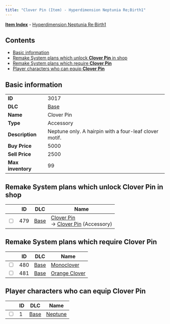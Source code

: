 ```yaml
---
title: "Clover Pin (Item) - Hyperdimension Neptunia Re;Birth1"
---
```


[**Item Index**](/neptunia/rb1/item/index.html) - [Hyperdimension Neptunia Re;Birth1](/neptunia/rb1)

## Contents

- [Basic information](#basic-information)
- [Remake System plans which unlock **Clover Pin** in shop](#remake-system-plans-which-unlock-clover-pin-in-shop)
- [Remake System plans which require **Clover Pin**](#remake-system-plans-which-require-clover-pin)
- [Player characters who can equip **Clover Pin**](#player-characters-who-can-equip-clover-pin)

## Basic information

|   |   |
| -- | -- |
| **ID** | 3017 |
| **DLC** | [Base](/neptunia/rb1/dlc/1-base.html) |
| **Name** | Clover Pin |
| **Type** | Accessory |
| **Description** | Neptune only. A hairpin with a four-leaf clover motif. |
| **Buy Price** | 5000 |
| **Sell Price** | 2500 |
| **Max inventory** | 99 |


## Remake System plans which unlock **Clover Pin** in shop

|    | ID | DLC | Name |
| -- | -- | --- | ---- |
| <input type="checkbox" id="rb1-remake-1-479" class="trackbox" /> | 479 | [Base](/neptunia/rb1/dlc/1-base.html) | [Clover Pin](/neptunia/rb1/remake/1-479-clover-pin.html)<br /> → [Clover Pin](/neptunia/rb1/item/1-3017-clover-pin.html) (Accessory) |


## Remake System plans which require **Clover Pin**

|    | ID | DLC | Name |
| -- | -- | --- | ---- |
| <input type="checkbox" id="rb1-quest-1-480" class="trackbox" /> | 480 | [Base](/neptunia/rb1/dlc/1-base.html) | [Monoclover](/neptunia/rb1/quest/1-480-monoclover.html) |
| <input type="checkbox" id="rb1-quest-1-481" class="trackbox" /> | 481 | [Base](/neptunia/rb1/dlc/1-base.html) | [Orange Clover](/neptunia/rb1/quest/1-481-orange-clover.html) |


## Player characters who can equip **Clover Pin**

|    | ID | DLC | Name |
| -- | -- | --- | ---- |
| <input type="checkbox" id="rb1-player-1-1" class="trackbox" /> | 1 | [Base](/neptunia/rb1/dlc/1-base.html) | [Neptune](/neptunia/rb1/player/1-1-neptune.html) |
